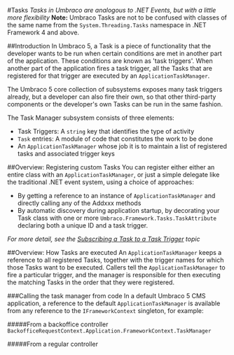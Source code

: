 #Tasks
*Tasks in Umbraco are analogous to .NET Events, but with a little more flexibility*
**Note:** Umbraco Tasks are not to be confused with classes of the same name from the `System.Threading.Tasks` namespace in .NET Framework 4 and above.

##Introduction
In Umbraco 5, a Task is a piece of functionality that the developer wants to be run when certain conditions are met in another part of the application. These conditions are known as 'task triggers'. When another part of the application fires a task trigger, all the Tasks that are registered for that trigger are executed by an `ApplicationTaskManager`.

The Umbraco 5 core collection of subsystems exposes many task triggers already, but a developer can also fire their own, so that other third-party components or the developer's own Tasks can be run in the same fashion.

The Task Manager subsystem consists of three elements:

-  Task Triggers: A `string` key that identifies the type of activity
-  `Task` entries: A module of code that constitutes the work to be done
-  An `ApplicationTaskManager` whose job it is to maintain a list of registered tasks and associated trigger keys

##Overview: Registering custom Tasks
You can register either either an entire class with an `ApplicationTaskManager`, or just a simple delegate like the traditional .NET event system, using a choice of approaches:

-  By getting a reference to an instance of `ApplicationTaskManager` and directly calling any of the Addxxx methods
-  By automatic discovery during application startup, by decorating your Task class with one or more `Umbraco.Framework.Tasks.TaskAttribute` declaring both a unique ID and a task trigger.

*For more detail, see the [Subscribing a Task to a Task Trigger](Subscribing-Tasks-To-Triggers.md) topic*

##Overview: How Tasks are executed
An `ApplicationTaskManager` keeps a reference to all registered Tasks, together with the trigger names for which those Tasks want to be executed. Callers tell the `ApplicationTaskManager` to fire a particular trigger, and the manager is responsible for then executing the matching Tasks in the order that they were registered.



###Calling the task manager from code
In a default Umbraco 5 CMS application, a reference to the default `ApplicationTaskManager` is available from any reference to the `IFrameworkContext` singleton, for example:

#####From a backoffice controller
`BackofficeRequestContext.Application.FrameworkContext.TaskManager`

#####From a regular controller